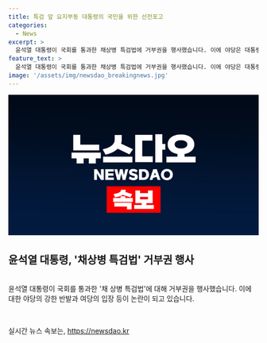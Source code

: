 ```yaml
---
title: 특검 앞 요지부동 대통령의 국민을 위한 선전포고
categories:
  - News
excerpt: >
  윤석열 대통령이 국회를 통과한 채상병 특검법에 거부권을 행사했습니다. 이에 야당은 대통령의 행동을 선전포고로 비난하며 반발하고, 민주당은 대통령의 거부행위를 국민을 상대로 한 선전포고로 판단했습니다. 또한, 조국혁신당은 대통령을 향한 특검법까지 발의하겠다고 밝히고, 국민의힘은 공수처가 수사 결과를 발표해야 진실을 밝힐 수 있을 것이라고 주장했습니다. 채 상병 특검법의 재의결은 국민의힘 전당대회 이후로 예상됩니다.
feature_text: >
  윤석열 대통령이 국회를 통과한 채상병 특검법에 거부권을 행사했습니다. 이에 야당은 대통령의 행동을 선전포고로 비난하며 반발하고, 민주당은 대통령의 거부행위를 국민을 상대로 한 선전포고로 판단했습니다. 또한, 조국혁신당은 대통령을 향한 특검법까지 발의하겠다고 밝히고, 국민의힘은 공수처가 수사 결과를 발표해야 진실을 밝힐 수 있을 것이라고 주장했습니다. 채 상병 특검법의 재의결은 국민의힘 전당대회 이후로 예상됩니다.
image: '/assets/img/newsdao_breakingnews.jpg'
---
```


<p><img src="/assets/img/newsdao_breakingnews.jpg" alt="pcversion 속보" /></p>

<h2 data-ke-size="size26">윤석열 대통령, '채상병 특검법' 거부권 행사</h2>

<p><br>
윤석열 대통령이 국회를 통과한 '채 상병 특검법'에 대해 거부권을 행사했습니다. 이에 대한 야당의 강한 반발과 여당의 입장 등이 논란이 되고 있습니다.</p>

<p data-ke-size="size16">&nbsp;</p>
실시간 뉴스 속보는, <a href="https://newsdao.kr" rel="dofollow">https://newsdao.kr</a>


